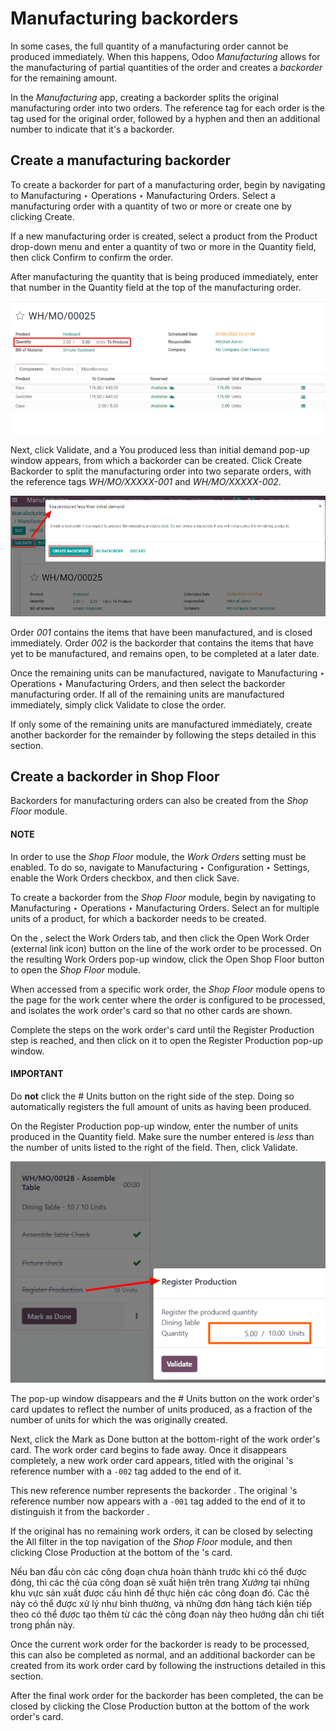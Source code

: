 # Manufacturing backorders

In some cases, the full quantity of a manufacturing order cannot be produced immediately. When this
happens, Odoo *Manufacturing* allows for the manufacturing of partial quantities of the order and
creates a *backorder* for the remaining amount.

In the *Manufacturing* app, creating a backorder splits the original manufacturing order into two
orders. The reference tag for each order is the tag used for the original order, followed by a
hyphen and then an additional number to indicate that it's a backorder.

## Create a manufacturing backorder

To create a backorder for part of a manufacturing order, begin by navigating to
Manufacturing ‣ Operations ‣ Manufacturing Orders. Select a manufacturing order
with a quantity of two or more or create one by clicking Create.

If a new manufacturing order is created, select a product from the Product drop-down
menu and enter a quantity of two or more in the Quantity field, then click
Confirm to confirm the order.

After manufacturing the quantity that is being produced immediately, enter that number in the
Quantity field at the top of the manufacturing order.

![The quantity field on a manufacturing order.](../../../../_images/quantity-field.png)

Next, click Validate, and a You produced less than initial demand pop-up
window appears, from which a backorder can be created. Click Create Backorder to split
the manufacturing order into two separate orders, with the reference tags *WH/MO/XXXXX-001* and
*WH/MO/XXXXX-002*.

![The Create Backorder button on the "You produced less than initial demand" pop-up window.](../../../../_images/create-backorder-button.png)

Order *001* contains the items that have been manufactured, and is closed immediately. Order *002*
is the backorder that contains the items that have yet to be manufactured, and remains open, to be
completed at a later date.

Once the remaining units can be manufactured, navigate to Manufacturing ‣
Operations ‣ Manufacturing Orders, and then select the backorder manufacturing order. If all of
the remaining units are manufactured immediately, simply click Validate to close the
order.

If only some of the remaining units are manufactured immediately, create another backorder for the
remainder by following the steps detailed in this section.

## Create a backorder in Shop Floor

Backorders for manufacturing orders can also be created from the *Shop Floor* module.

#### NOTE
In order to use the *Shop Floor* module, the *Work Orders* setting must be enabled. To do so,
navigate to Manufacturing ‣ Configuration ‣ Settings, enable the
Work Orders checkbox, and then click Save.

To create a backorder from the *Shop Floor* module, begin by navigating to
Manufacturing ‣ Operations ‣ Manufacturing Orders. Select an  for multiple
units of a product, for which a backorder needs to be created.

On the , select the Work Orders tab, and then click the Open Work Order
(external link icon) button on the line of the work order to be processed. On the resulting
Work Orders pop-up window, click the Open Shop Floor button to open the
*Shop Floor* module.

When accessed from a specific work order, the *Shop Floor* module opens to the page for the work
center where the order is configured to be processed, and isolates the work order's card so that no
other cards are shown.

Complete the steps on the work order's card until the Register Production step is
reached, and then click on it to open the Register Production pop-up window.

#### IMPORTANT
Do **not** click the # Units button on the right side of the step. Doing so
automatically registers the full amount of units as having been produced.

On the Register Production pop-up window, enter the number of units produced in the
Quantity field. Make sure the number entered is *less* than the number of units listed
to the right of the field. Then, click Validate.

![The Register Production pop-up window in the Shop Floor module.](../../../../_images/register-production1.png)

The pop-up window disappears and the # Units button on the work order's card updates to
reflect the number of units produced, as a fraction of the number of units for which the  was
originally created.

Next, click the Mark as Done button at the bottom-right of the work order's card. The
work order card begins to fade away. Once it disappears completely, a new work order card appears,
titled with the original 's reference number with a `-002` tag added to the end of it.

This new reference number represents the backorder . The original 's reference number now
appears with a `-001` tag added to the end of it to distinguish it from the backorder .

If the original  has no remaining work orders, it can be closed by selecting the All
filter in the top navigation of the *Shop Floor* module, and then clicking Close
Production at the bottom of the 's card.

Nếu  ban đầu còn các công đoạn chưa hoàn thành trước khi có thể được đóng, thì các thẻ của công đoạn sẽ xuất hiện trên trang *Xưởng* tại những khu vực sản xuất được cấu hình để thực hiện các công đoạn đó. Các thẻ này có thể được xử lý như bình thường, và những đơn hàng tách kiện tiếp theo có thể được tạo thêm từ các thẻ công đoạn này theo hướng dẫn chi tiết trong phần này.

Once the current work order for the backorder  is ready to be processed, this can also be
completed as normal, and an additional backorder can be created from its work order card by
following the instructions detailed in this section.

After the final work order for the backorder  has been completed, the  can be closed by
clicking the Close Production button at the bottom of the work order's card.
